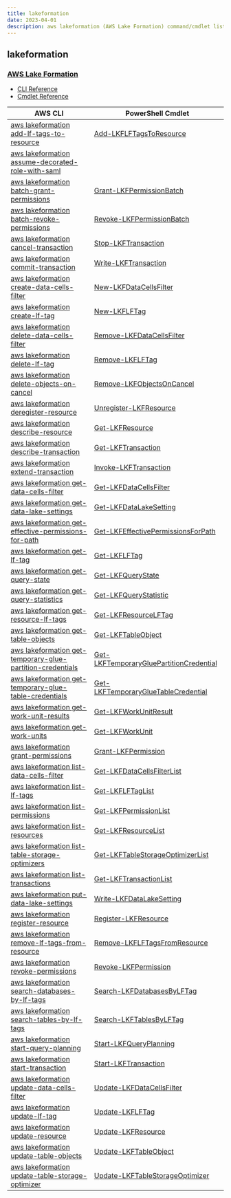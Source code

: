 ```yaml
---
title: lakeformation
date: 2023-04-01
description: aws lakeformation (AWS Lake Formation) command/cmdlet list.
---
```


## lakeformation

### [AWS Lake Formation](https://aws.amazon.com/lake-formation/)

* [CLI Reference](https://docs.aws.amazon.com/cli/latest/reference/lakeformation/index.html)
* [Cmdlet Reference](https://docs.aws.amazon.com/powershell/latest/reference/items/LakeFormation_cmdlets.html)

|AWS CLI|PowerShell Cmdlet|
|----|----|
|[aws lakeformation add-lf-tags-to-resource](https://docs.aws.amazon.com/cli/latest/reference/lakeformation/add-lf-tags-to-resource.html)|[Add-LKFLFTagsToResource](https://docs.aws.amazon.com/powershell/latest/reference/items/Add-LKFLFTagsToResource.html)|
|[aws lakeformation assume-decorated-role-with-saml](https://docs.aws.amazon.com/cli/latest/reference/lakeformation/assume-decorated-role-with-saml.html)||
|[aws lakeformation batch-grant-permissions](https://docs.aws.amazon.com/cli/latest/reference/lakeformation/batch-grant-permissions.html)|[Grant-LKFPermissionBatch](https://docs.aws.amazon.com/powershell/latest/reference/items/Grant-LKFPermissionBatch.html)|
|[aws lakeformation batch-revoke-permissions](https://docs.aws.amazon.com/cli/latest/reference/lakeformation/batch-revoke-permissions.html)|[Revoke-LKFPermissionBatch](https://docs.aws.amazon.com/powershell/latest/reference/items/Revoke-LKFPermissionBatch.html)|
|[aws lakeformation cancel-transaction](https://docs.aws.amazon.com/cli/latest/reference/lakeformation/cancel-transaction.html)|[Stop-LKFTransaction](https://docs.aws.amazon.com/powershell/latest/reference/items/Stop-LKFTransaction.html)|
|[aws lakeformation commit-transaction](https://docs.aws.amazon.com/cli/latest/reference/lakeformation/commit-transaction.html)|[Write-LKFTransaction](https://docs.aws.amazon.com/powershell/latest/reference/items/Write-LKFTransaction.html)|
|[aws lakeformation create-data-cells-filter](https://docs.aws.amazon.com/cli/latest/reference/lakeformation/create-data-cells-filter.html)|[New-LKFDataCellsFilter](https://docs.aws.amazon.com/powershell/latest/reference/items/New-LKFDataCellsFilter.html)|
|[aws lakeformation create-lf-tag](https://docs.aws.amazon.com/cli/latest/reference/lakeformation/create-lf-tag.html)|[New-LKFLFTag](https://docs.aws.amazon.com/powershell/latest/reference/items/New-LKFLFTag.html)|
|[aws lakeformation delete-data-cells-filter](https://docs.aws.amazon.com/cli/latest/reference/lakeformation/delete-data-cells-filter.html)|[Remove-LKFDataCellsFilter](https://docs.aws.amazon.com/powershell/latest/reference/items/Remove-LKFDataCellsFilter.html)|
|[aws lakeformation delete-lf-tag](https://docs.aws.amazon.com/cli/latest/reference/lakeformation/delete-lf-tag.html)|[Remove-LKFLFTag](https://docs.aws.amazon.com/powershell/latest/reference/items/Remove-LKFLFTag.html)|
|[aws lakeformation delete-objects-on-cancel](https://docs.aws.amazon.com/cli/latest/reference/lakeformation/delete-objects-on-cancel.html)|[Remove-LKFObjectsOnCancel](https://docs.aws.amazon.com/powershell/latest/reference/items/Remove-LKFObjectsOnCancel.html)|
|[aws lakeformation deregister-resource](https://docs.aws.amazon.com/cli/latest/reference/lakeformation/deregister-resource.html)|[Unregister-LKFResource](https://docs.aws.amazon.com/powershell/latest/reference/items/Unregister-LKFResource.html)|
|[aws lakeformation describe-resource](https://docs.aws.amazon.com/cli/latest/reference/lakeformation/describe-resource.html)|[Get-LKFResource](https://docs.aws.amazon.com/powershell/latest/reference/items/Get-LKFResource.html)|
|[aws lakeformation describe-transaction](https://docs.aws.amazon.com/cli/latest/reference/lakeformation/describe-transaction.html)|[Get-LKFTransaction](https://docs.aws.amazon.com/powershell/latest/reference/items/Get-LKFTransaction.html)|
|[aws lakeformation extend-transaction](https://docs.aws.amazon.com/cli/latest/reference/lakeformation/extend-transaction.html)|[Invoke-LKFTransaction](https://docs.aws.amazon.com/powershell/latest/reference/items/Invoke-LKFTransaction.html)|
|[aws lakeformation get-data-cells-filter](https://docs.aws.amazon.com/cli/latest/reference/lakeformation/get-data-cells-filter.html)|[Get-LKFDataCellsFilter](https://docs.aws.amazon.com/powershell/latest/reference/items/Get-LKFDataCellsFilter.html)|
|[aws lakeformation get-data-lake-settings](https://docs.aws.amazon.com/cli/latest/reference/lakeformation/get-data-lake-settings.html)|[Get-LKFDataLakeSetting](https://docs.aws.amazon.com/powershell/latest/reference/items/Get-LKFDataLakeSetting.html)|
|[aws lakeformation get-effective-permissions-for-path](https://docs.aws.amazon.com/cli/latest/reference/lakeformation/get-effective-permissions-for-path.html)|[Get-LKFEffectivePermissionsForPath](https://docs.aws.amazon.com/powershell/latest/reference/items/Get-LKFEffectivePermissionsForPath.html)|
|[aws lakeformation get-lf-tag](https://docs.aws.amazon.com/cli/latest/reference/lakeformation/get-lf-tag.html)|[Get-LKFLFTag](https://docs.aws.amazon.com/powershell/latest/reference/items/Get-LKFLFTag.html)|
|[aws lakeformation get-query-state](https://docs.aws.amazon.com/cli/latest/reference/lakeformation/get-query-state.html)|[Get-LKFQueryState](https://docs.aws.amazon.com/powershell/latest/reference/items/Get-LKFQueryState.html)|
|[aws lakeformation get-query-statistics](https://docs.aws.amazon.com/cli/latest/reference/lakeformation/get-query-statistics.html)|[Get-LKFQueryStatistic](https://docs.aws.amazon.com/powershell/latest/reference/items/Get-LKFQueryStatistic.html)|
|[aws lakeformation get-resource-lf-tags](https://docs.aws.amazon.com/cli/latest/reference/lakeformation/get-resource-lf-tags.html)|[Get-LKFResourceLFTag](https://docs.aws.amazon.com/powershell/latest/reference/items/Get-LKFResourceLFTag.html)|
|[aws lakeformation get-table-objects](https://docs.aws.amazon.com/cli/latest/reference/lakeformation/get-table-objects.html)|[Get-LKFTableObject](https://docs.aws.amazon.com/powershell/latest/reference/items/Get-LKFTableObject.html)|
|[aws lakeformation get-temporary-glue-partition-credentials](https://docs.aws.amazon.com/cli/latest/reference/lakeformation/get-temporary-glue-partition-credentials.html)|[Get-LKFTemporaryGluePartitionCredential](https://docs.aws.amazon.com/powershell/latest/reference/items/Get-LKFTemporaryGluePartitionCredential.html)|
|[aws lakeformation get-temporary-glue-table-credentials](https://docs.aws.amazon.com/cli/latest/reference/lakeformation/get-temporary-glue-table-credentials.html)|[Get-LKFTemporaryGlueTableCredential](https://docs.aws.amazon.com/powershell/latest/reference/items/Get-LKFTemporaryGlueTableCredential.html)|
|[aws lakeformation get-work-unit-results](https://docs.aws.amazon.com/cli/latest/reference/lakeformation/get-work-unit-results.html)|[Get-LKFWorkUnitResult](https://docs.aws.amazon.com/powershell/latest/reference/items/Get-LKFWorkUnitResult.html)|
|[aws lakeformation get-work-units](https://docs.aws.amazon.com/cli/latest/reference/lakeformation/get-work-units.html)|[Get-LKFWorkUnit](https://docs.aws.amazon.com/powershell/latest/reference/items/Get-LKFWorkUnit.html)|
|[aws lakeformation grant-permissions](https://docs.aws.amazon.com/cli/latest/reference/lakeformation/grant-permissions.html)|[Grant-LKFPermission](https://docs.aws.amazon.com/powershell/latest/reference/items/Grant-LKFPermission.html)|
|[aws lakeformation list-data-cells-filter](https://docs.aws.amazon.com/cli/latest/reference/lakeformation/list-data-cells-filter.html)|[Get-LKFDataCellsFilterList](https://docs.aws.amazon.com/powershell/latest/reference/items/Get-LKFDataCellsFilterList.html)|
|[aws lakeformation list-lf-tags](https://docs.aws.amazon.com/cli/latest/reference/lakeformation/list-lf-tags.html)|[Get-LKFLFTagList](https://docs.aws.amazon.com/powershell/latest/reference/items/Get-LKFLFTagList.html)|
|[aws lakeformation list-permissions](https://docs.aws.amazon.com/cli/latest/reference/lakeformation/list-permissions.html)|[Get-LKFPermissionList](https://docs.aws.amazon.com/powershell/latest/reference/items/Get-LKFPermissionList.html)|
|[aws lakeformation list-resources](https://docs.aws.amazon.com/cli/latest/reference/lakeformation/list-resources.html)|[Get-LKFResourceList](https://docs.aws.amazon.com/powershell/latest/reference/items/Get-LKFResourceList.html)|
|[aws lakeformation list-table-storage-optimizers](https://docs.aws.amazon.com/cli/latest/reference/lakeformation/list-table-storage-optimizers.html)|[Get-LKFTableStorageOptimizerList](https://docs.aws.amazon.com/powershell/latest/reference/items/Get-LKFTableStorageOptimizerList.html)|
|[aws lakeformation list-transactions](https://docs.aws.amazon.com/cli/latest/reference/lakeformation/list-transactions.html)|[Get-LKFTransactionList](https://docs.aws.amazon.com/powershell/latest/reference/items/Get-LKFTransactionList.html)|
|[aws lakeformation put-data-lake-settings](https://docs.aws.amazon.com/cli/latest/reference/lakeformation/put-data-lake-settings.html)|[Write-LKFDataLakeSetting](https://docs.aws.amazon.com/powershell/latest/reference/items/Write-LKFDataLakeSetting.html)|
|[aws lakeformation register-resource](https://docs.aws.amazon.com/cli/latest/reference/lakeformation/register-resource.html)|[Register-LKFResource](https://docs.aws.amazon.com/powershell/latest/reference/items/Register-LKFResource.html)|
|[aws lakeformation remove-lf-tags-from-resource](https://docs.aws.amazon.com/cli/latest/reference/lakeformation/remove-lf-tags-from-resource.html)|[Remove-LKFLFTagsFromResource](https://docs.aws.amazon.com/powershell/latest/reference/items/Remove-LKFLFTagsFromResource.html)|
|[aws lakeformation revoke-permissions](https://docs.aws.amazon.com/cli/latest/reference/lakeformation/revoke-permissions.html)|[Revoke-LKFPermission](https://docs.aws.amazon.com/powershell/latest/reference/items/Revoke-LKFPermission.html)|
|[aws lakeformation search-databases-by-lf-tags](https://docs.aws.amazon.com/cli/latest/reference/lakeformation/search-databases-by-lf-tags.html)|[Search-LKFDatabasesByLFTag](https://docs.aws.amazon.com/powershell/latest/reference/items/Search-LKFDatabasesByLFTag.html)|
|[aws lakeformation search-tables-by-lf-tags](https://docs.aws.amazon.com/cli/latest/reference/lakeformation/search-tables-by-lf-tags.html)|[Search-LKFTablesByLFTag](https://docs.aws.amazon.com/powershell/latest/reference/items/Search-LKFTablesByLFTag.html)|
|[aws lakeformation start-query-planning](https://docs.aws.amazon.com/cli/latest/reference/lakeformation/start-query-planning.html)|[Start-LKFQueryPlanning](https://docs.aws.amazon.com/powershell/latest/reference/items/Start-LKFQueryPlanning.html)|
|[aws lakeformation start-transaction](https://docs.aws.amazon.com/cli/latest/reference/lakeformation/start-transaction.html)|[Start-LKFTransaction](https://docs.aws.amazon.com/powershell/latest/reference/items/Start-LKFTransaction.html)|
|[aws lakeformation update-data-cells-filter](https://docs.aws.amazon.com/cli/latest/reference/lakeformation/update-data-cells-filter.html)|[Update-LKFDataCellsFilter](https://docs.aws.amazon.com/powershell/latest/reference/items/Update-LKFDataCellsFilter.html)|
|[aws lakeformation update-lf-tag](https://docs.aws.amazon.com/cli/latest/reference/lakeformation/update-lf-tag.html)|[Update-LKFLFTag](https://docs.aws.amazon.com/powershell/latest/reference/items/Update-LKFLFTag.html)|
|[aws lakeformation update-resource](https://docs.aws.amazon.com/cli/latest/reference/lakeformation/update-resource.html)|[Update-LKFResource](https://docs.aws.amazon.com/powershell/latest/reference/items/Update-LKFResource.html)|
|[aws lakeformation update-table-objects](https://docs.aws.amazon.com/cli/latest/reference/lakeformation/update-table-objects.html)|[Update-LKFTableObject](https://docs.aws.amazon.com/powershell/latest/reference/items/Update-LKFTableObject.html)|
|[aws lakeformation update-table-storage-optimizer](https://docs.aws.amazon.com/cli/latest/reference/lakeformation/update-table-storage-optimizer.html)|[Update-LKFTableStorageOptimizer](https://docs.aws.amazon.com/powershell/latest/reference/items/Update-LKFTableStorageOptimizer.html)|

